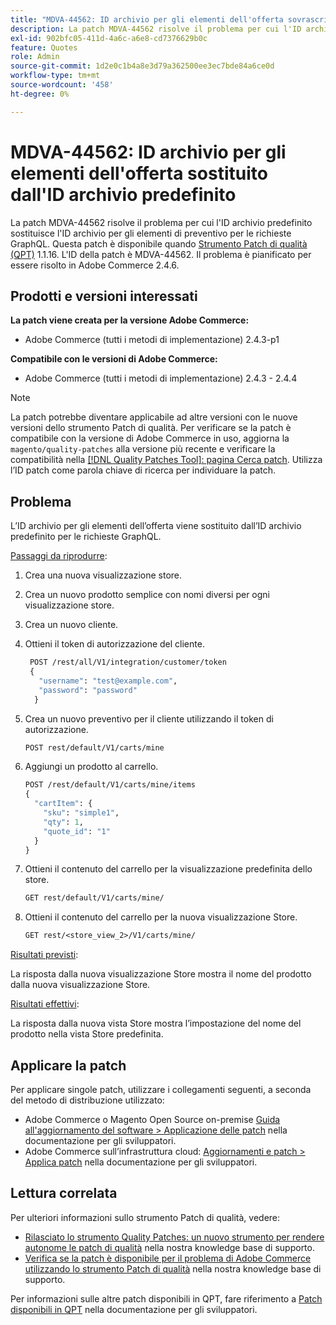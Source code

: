 ```yaml
---
title: "MDVA-44562: ID archivio per gli elementi dell'offerta sovrascritto dall'ID archivio predefinito"
description: La patch MDVA-44562 risolve il problema per cui l'ID archivio predefinito sostituisce l'ID archivio per gli elementi di preventivo per le richieste GraphQL. Questa patch è disponibile quando è installato [Quality Patches Tool (QPT)](/help/announcements/adobe-commerce-announcements/magento-quality-patches-released-new-tool-to-self-serve-quality-patches.md) 1.1.16. L'ID della patch è MDVA-44562. Il problema è pianificato per essere risolto in Adobe Commerce 2.4.6.
exl-id: 902bfc05-411d-4a6c-a6e8-cd7376629b0c
feature: Quotes
role: Admin
source-git-commit: 1d2e0c1b4a8e3d79a362500ee3ec7bde84a6ce0d
workflow-type: tm+mt
source-wordcount: '458'
ht-degree: 0%

---
```


# MDVA-44562: ID archivio per gli elementi dell&#39;offerta sostituito dall&#39;ID archivio predefinito

La patch MDVA-44562 risolve il problema per cui l&#39;ID archivio predefinito sostituisce l&#39;ID archivio per gli elementi di preventivo per le richieste GraphQL. Questa patch è disponibile quando [Strumento Patch di qualità (QPT)](/help/announcements/adobe-commerce-announcements/magento-quality-patches-released-new-tool-to-self-serve-quality-patches.md) 1.1.16. L&#39;ID della patch è MDVA-44562. Il problema è pianificato per essere risolto in Adobe Commerce 2.4.6.

## Prodotti e versioni interessati

**La patch viene creata per la versione Adobe Commerce:**

* Adobe Commerce (tutti i metodi di implementazione) 2.4.3-p1

**Compatibile con le versioni di Adobe Commerce:**

* Adobe Commerce (tutti i metodi di implementazione) 2.4.3 - 2.4.4

>[!NOTE]
>
>La patch potrebbe diventare applicabile ad altre versioni con le nuove versioni dello strumento Patch di qualità. Per verificare se la patch è compatibile con la versione di Adobe Commerce in uso, aggiorna la `magento/quality-patches` alla versione più recente e verificare la compatibilità nella [[!DNL Quality Patches Tool]: pagina Cerca patch](https://devdocs.magento.com/quality-patches/tool.html#patch-grid). Utilizza l’ID patch come parola chiave di ricerca per individuare la patch.

## Problema

L’ID archivio per gli elementi dell’offerta viene sostituito dall’ID archivio predefinito per le richieste GraphQL.

<u>Passaggi da riprodurre</u>:

1. Crea una nuova visualizzazione store.
1. Crea un nuovo prodotto semplice con nomi diversi per ogni visualizzazione store.
1. Crea un nuovo cliente.
1. Ottieni il token di autorizzazione del cliente.

   ```GraphQL
    POST /rest/all/V1/integration/customer/token
    {
      "username": "test@example.com",
      "password": "password"
     }
   ```

1. Crea un nuovo preventivo per il cliente utilizzando il token di autorizzazione.

   ```GraphQL
   POST rest/default/V1/carts/mine
   ```

1. Aggiungi un prodotto al carrello.

   ```GraphQL
   POST /rest/default/V1/carts/mine/items
   {
     "cartItem": {
       "sku": "simple1",
       "qty": 1,
       "quote_id": "1"
     }
   }
   ```

1. Ottieni il contenuto del carrello per la visualizzazione predefinita dello store.

   ```GraphQL
   GET rest/default/V1/carts/mine/
   ```

1. Ottieni il contenuto del carrello per la nuova visualizzazione Store.

   ```GraphQL
   GET rest/<store_view_2>/V1/carts/mine/
   ```

<u>Risultati previsti</u>:

La risposta dalla nuova visualizzazione Store mostra il nome del prodotto dalla nuova visualizzazione Store.

<u>Risultati effettivi</u>:

La risposta dalla nuova vista Store mostra l’impostazione del nome del prodotto nella vista Store predefinita.

## Applicare la patch

Per applicare singole patch, utilizzare i collegamenti seguenti, a seconda del metodo di distribuzione utilizzato:

* Adobe Commerce o Magento Open Source on-premise [Guida all&#39;aggiornamento del software > Applicazione delle patch](https://devdocs.magento.com/guides/v2.4/comp-mgr/patching/mqp.html) nella documentazione per gli sviluppatori.
* Adobe Commerce sull’infrastruttura cloud: [Aggiornamenti e patch > Applica patch](https://devdocs.magento.com/cloud/project/project-patch.html) nella documentazione per gli sviluppatori.

## Lettura correlata

Per ulteriori informazioni sullo strumento Patch di qualità, vedere:

* [Rilasciato lo strumento Quality Patches: un nuovo strumento per rendere autonome le patch di qualità](/help/announcements/adobe-commerce-announcements/magento-quality-patches-released-new-tool-to-self-serve-quality-patches.md) nella nostra knowledge base di supporto.
* [Verifica se la patch è disponibile per il problema di Adobe Commerce utilizzando lo strumento Patch di qualità](/help/support-tools/patches-available-in-qpt-tool/check-patch-for-magento-issue-with-magento-quality-patches.md) nella nostra knowledge base di supporto.

Per informazioni sulle altre patch disponibili in QPT, fare riferimento a [Patch disponibili in QPT](https://devdocs.magento.com/quality-patches/tool.html#patch-grid) nella documentazione per gli sviluppatori.
